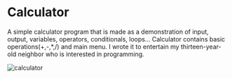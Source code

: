 # Calculator
 A simple calculator program that is made as a demonstration of input, output, variables, operators, conditionals, loops... Calculator contains basic operations(+,-,*,/) and main menu. I wrote it to entertain my thirteen-year-old neighbor who is interested in programming.

![calculator](https://user-images.githubusercontent.com/53561957/69900051-52d1cc00-136f-11ea-94e3-a77596422a31.gif)
